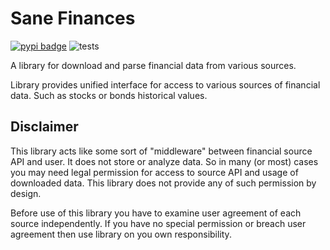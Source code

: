 # Sane Finances 

[pypi_project]: https://pypi.org/project/sane-finances/
[pypi_badge]: https://img.shields.io/pypi/v/sane-finances.svg
[![pypi badge][pypi_badge]][pypi_project]
![tests](https://github.com/StanleySane/sane-finances/actions/workflows/tests.yml/badge.svg)

A library for download and parse financial data from various sources.

Library provides unified interface for access to various sources of financial data.
Such as stocks or bonds historical values.

## Disclaimer

This library acts like some sort of "middleware" between financial source API and user.
It does not store or analyze data.
So in many (or most) cases you may need legal permission for access to source API and usage of downloaded data.
This library does not provide any of such permission by design.

Before use of this library you have to examine user agreement of each source independently.
If you have no special permission or breach user agreement then use library on you own responsibility.